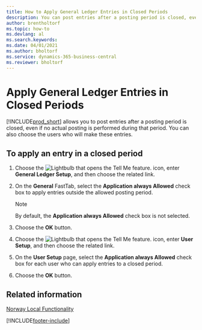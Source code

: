 ```yaml
---
title: How to Apply General Ledger Entries in Closed Periods
description: You can post entries after a posting period is closed, even if no actual posting is performed during that period.
author: brentholtorf
ms.topic: how-to
ms.devlang: al
ms.search.keywords:
ms.date: 04/01/2021
ms.author: bholtorf
ms.service: dynamics-365-business-central
ms.reviewer: bholtorf
---
```

# Apply General Ledger Entries in Closed Periods
[!INCLUDE[prod_short](../../includes/prod_short.md)] allows you to post entries after a posting period is closed, even if no actual posting is performed during that period. You can also choose the users who will make these entries.  

## To apply an entry in a closed period  

1.  Choose the ![Lightbulb that opens the Tell Me feature.](../../media/ui-search/search_small.png "Tell me what you want to do") icon, enter **General Ledger Setup**, and then choose the related link.  
2.  On the **General** FastTab, select the **Application always Allowed** check box to apply entries outside the allowed posting period.  

    > [!NOTE]  
    >  By default, the **Application always Allowed** check box is not selected.  

3.  Choose the **OK** button.  
4.  Choose the ![Lightbulb that opens the Tell Me feature.](../../media/ui-search/search_small.png "Tell me what you want to do") icon, enter **User Setup**, and then choose the related link.  
5.  On the **User Setup** page, select the **Application always Allowed** check box for each user who can apply entries to a closed period.  
6.  Choose the **OK** button.  

## Related information  
[Norway Local Functionality](norway-local-functionality.md)


[!INCLUDE[footer-include](../../includes/footer-banner.md)]
